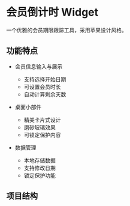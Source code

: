 # 会员倒计时 Widget

一个优雅的会员期限跟踪工具，采用苹果设计风格。

## 功能特点

- 会员信息输入与展示
  - 支持选择开始日期
  - 可设置会员时长
  - 自动计算剩余天数
  
- 桌面小部件
  - 精美卡片式设计
  - 磨砂玻璃效果
  - 可锁定保护内容
  
- 数据管理
  - 本地存储数据
  - 支持修改日期
  - 锁定保护功能

## 项目结构 